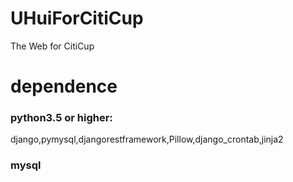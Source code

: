# UHuiForCitiCup
The Web for CitiCup
# dependence
### python3.5 or higher:
django,pymysql,djangorestframework,Pillow,django_crontab,jinja2
### mysql

